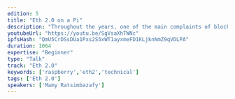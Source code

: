 ```yaml
---
edition: 5
title: "Eth 2.0 on a Pi"
description: "Throughout the years, one of the main complaints of blockchains and Ethereum has been how much energy it consumes to secure transactions. Thus, blockchain is often associated with energy waste in mainstream views. Eth 2.0 with its proof-of-stake consensus promises significantly improved energy consumption. It also brings back validation power to common hardware while proof-of-work increasingly requires interested parties to invest in specialized hardware, space and location. Let's dive together to see if the beacon chain holds those promises and run it on one of the most accessible hardware: the Raspberry Pi."
youtubeUrl: "https://youtu.be/SgVsaXhTWNc"
ipfsHash: "QmU5CrDSsDUa1Pxs2S5xWT1ayxmeFD1KLjknNmZ9qVDLPA"
duration: 1064
expertise: "Beginner"
type: "Talk"
track: "Eth 2.0"
keywords: ['raspberry','eth2','technical']
tags: ['Eth 2.0']
speakers: ['Mamy Ratsimbazafy']
---
```

